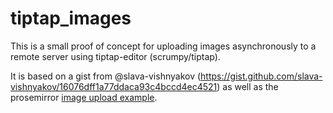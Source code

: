# tiptap_images

This is a small proof of concept for uploading images asynchronously to a remote server using tiptap-editor (scrumpy/tiptap).

It is based on a gist from @slava-vishnyakov (https://gist.github.com/slava-vishnyakov/16076dff1a77ddaca93c4bccd4ec4521) as well as the prosemirror [image upload example](https://prosemirror.net/examples/upload/).
